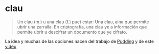 # clau


> Un clau (m.) u una clau (f.) puet estar:
> Una clau, aina que permite ubrir una zarralla.
> En criptografía, una clau ye a información que permite ubrir u descifrar un documento que ye cifrato.


La idea y muchas de las opciones nacen del trabajo de [Pudding](http://pudding.cool) y de este [vídeo](https://www.youtube.com/watch?v=DEmeT6gX674)
